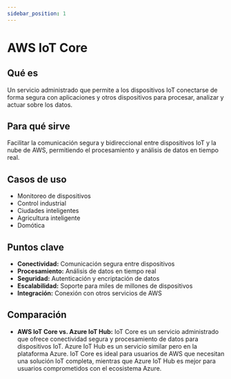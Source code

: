 ```yaml
---
sidebar_position: 1
---
```


# AWS IoT Core

## Qué es
Un servicio administrado que permite a los dispositivos IoT conectarse de forma segura con aplicaciones y otros dispositivos para procesar, analizar y actuar sobre los datos.

## Para qué sirve
Facilitar la comunicación segura y bidireccional entre dispositivos IoT y la nube de AWS, permitiendo el procesamiento y análisis de datos en tiempo real.

## Casos de uso
- Monitoreo de dispositivos
- Control industrial
- Ciudades inteligentes
- Agricultura inteligente
- Domótica

## Puntos clave
- **Conectividad:** Comunicación segura entre dispositivos
- **Procesamiento:** Análisis de datos en tiempo real
- **Seguridad:** Autenticación y encriptación de datos
- **Escalabilidad:** Soporte para miles de millones de dispositivos
- **Integración:** Conexión con otros servicios de AWS

## Comparación
- **AWS IoT Core vs. Azure IoT Hub:** IoT Core es un servicio administrado que ofrece conectividad segura y procesamiento de datos para dispositivos IoT. Azure IoT Hub es un servicio similar pero en la plataforma Azure. IoT Core es ideal para usuarios de AWS que necesitan una solución IoT completa, mientras que Azure IoT Hub es mejor para usuarios comprometidos con el ecosistema Azure. 
